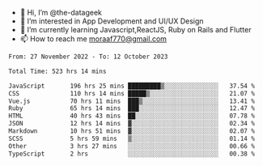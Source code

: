 - 👋 Hi, I’m @the-datageek
- 👀 I’m interested in App Development and UI/UX Design
- 🌱 I’m currently learning Javascript,ReactJS, Ruby on Rails and Flutter
- 📫 How to reach me moraaf770@gmail.com

<!---
the-datageek/the-datageek is a ✨ special ✨ repository because its `README.md` (this file) appears on your GitHub profile.
You can click the Preview link to take a look at your changes.
--->
<!--START_SECTION:waka-->

```txt
From: 27 November 2022 - To: 12 October 2023

Total Time: 523 hrs 14 mins

JavaScript       196 hrs 25 mins █████████▒░░░░░░░░░░░░░░░   37.54 %
CSS              110 hrs 14 mins █████▒░░░░░░░░░░░░░░░░░░░   21.07 %
Vue.js           70 hrs 11 mins  ███▒░░░░░░░░░░░░░░░░░░░░░   13.41 %
Ruby             65 hrs 14 mins  ███░░░░░░░░░░░░░░░░░░░░░░   12.47 %
HTML             40 hrs 43 mins  ██░░░░░░░░░░░░░░░░░░░░░░░   07.78 %
JSON             12 hrs 14 mins  ▓░░░░░░░░░░░░░░░░░░░░░░░░   02.34 %
Markdown         10 hrs 51 mins  ▓░░░░░░░░░░░░░░░░░░░░░░░░   02.07 %
SCSS             5 hrs 59 mins   ▒░░░░░░░░░░░░░░░░░░░░░░░░   01.14 %
Other            3 hrs 27 mins   ░░░░░░░░░░░░░░░░░░░░░░░░░   00.66 %
TypeScript       2 hrs           ░░░░░░░░░░░░░░░░░░░░░░░░░   00.38 %
```

<!--END_SECTION:waka-->
